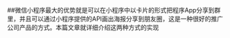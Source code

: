 ##微信小程序最大的优势就是可以在小程序中以卡片的形式把程序App分享到群里，并且可以通过小程序提供的API画出海报分享到朋友圈，这是一种很好的推广公司产品的方式。本篇文章就详细介绍这两种方式的实现

